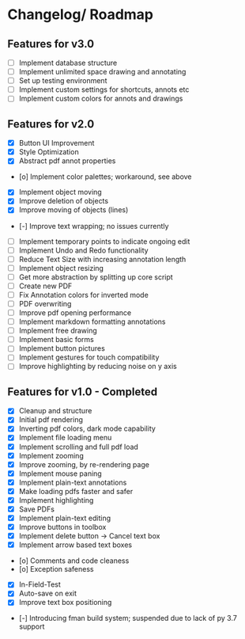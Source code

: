 # Changelog/ Roadmap

## Features for v3.0

- [ ] Implement database structure
- [ ] Implement unlimited space drawing and annotating
- [ ] Set up testing environment
- [ ] Implement custom settings for shortcuts, annots etc
- [ ] Implement custom colors for annots and drawings

## Features for v2.0

- [x] Button UI Improvement
- [x] Style Optimization
- [x] Abstract pdf annot properties
- [o] Implement color palettes; workaround, see above
- [x] Implement object moving
- [x] Improve deletion of objects
- [x] Improve moving of objects (lines)
- [-] Improve text wrapping; no issues currently
- [ ] Implement temporary points to indicate ongoing edit
- [ ] Implement Undo and Redo functionality
- [ ] Reduce Text Size with increasing annotation length
- [ ] Implement object resizing
- [ ] Get more abstraction by splitting up core script
- [ ] Create new PDF
- [ ] Fix Annotation colors for inverted mode
- [ ] PDF overwriting
- [ ] Improve pdf opening performance
- [ ] Implement markdown formatting annotations
- [ ] Implement free drawing
- [ ] Implement basic forms
- [ ] Implement button pictures
- [ ] Implement gestures for touch compatibility
- [ ] Improve highlighting by reducing noise on y axis

## Features for v1.0 - Completed

- [x] Cleanup and structure
- [x] Initial pdf rendering
- [x] Inverting pdf colors, dark mode capability
- [x] Implement file loading menu
- [x] Implement scrolling and full pdf load
- [x] Implement zooming
- [x] Improve zooming, by re-rendering page
- [x] Implement mouse paning
- [x] Implement plain-text annotations
- [x] Make loading pdfs faster and safer
- [x] Implement highlighting
- [x] Save PDFs
- [x] Implement plain-text editing
- [x] Improve buttons in toolbox
- [x] Implement delete button -> Cancel text box
- [x] Implement arrow based text boxes
- [o] Comments and code cleaness
- [o] Exception safeness
- [x] In-Field-Test
- [x] Auto-save on exit
- [x] Improve text box positioning
- [-] Introducing fman build system; suspended due to lack of py 3.7 support
